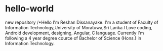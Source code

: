 # hello-world
new repository 
/*Hello I'm Reshan Dissanayake. I'm a student of Faculty of Information Technology,University of Moratuwa,Sri Lanka.I Love coding, Android development, designing, Angular, C language. Currently I'm following a 4 year degree cource of Bachelor of Science (Hons.) in Information Technology.

